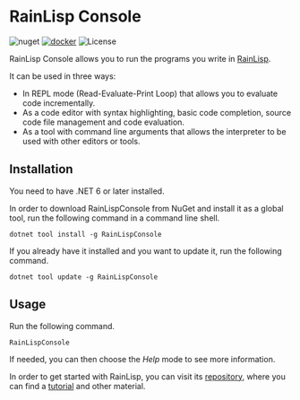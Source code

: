 # RainLisp Console

![nuget](https://img.shields.io/nuget/vpre/RainLispConsole?color=blue)
[![docker](https://img.shields.io/docker/v/chr1st0scli/rainlispconsole?label=docker%20version)](https://hub.docker.com/r/chr1st0scli/rainlispconsole)
![License](https://img.shields.io/github/license/chr1st0scli/rainlispconsole)

RainLisp Console allows you to run the programs you write in [RainLisp](https://github.com/chr1st0scli/RainLisp).

It can be used in three ways:

- In REPL mode (Read-Evaluate-Print Loop) that allows you to evaluate code incrementally.
- As a code editor with syntax highlighting, basic code completion, source code file management and code evaluation.
- As a tool with command line arguments that allows the interpreter to be used with other editors or tools.

## Installation
You need to have .NET 6 or later installed.

In order to download RainLispConsole from NuGet and install it as a global tool, run the following command in a command line shell.
```
dotnet tool install -g RainLispConsole
```

If you already have it installed and you want to update it, run the following command.
```
dotnet tool update -g RainLispConsole
```

## Usage
Run the following command.
```
RainLispConsole
```
If needed, you can then choose the *Help* mode to see more information.

In order to get started with RainLisp, you can visit its [repository](https://github.com/chr1st0scli/RainLisp), where you can find
a [tutorial](https://github.com/chr1st0scli/RainLisp/blob/master/RainLisp/Docs/quick-start.md) and other material.

